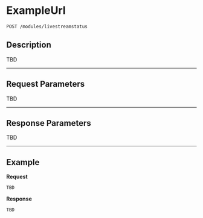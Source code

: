 # ExampleUrl

    POST /modules/livestreamstatus

## Description

TBD

***

## Request Parameters

TBD

***

## Response Parameters

TBD

***

## Example
**Request**

    TBD

**Response**

    TBD
